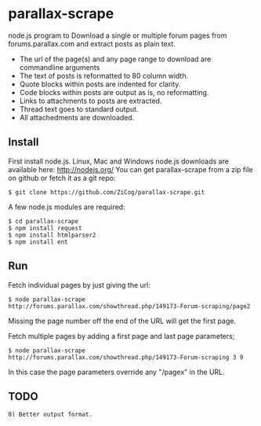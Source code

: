 parallax-scrape
===============

node.js program to Download a single or multiple forum pages from forums.parallax.com and extract posts as plain text.

* The url of the page(s) and any page range to download are commandline arguments
* The text of posts is reformatted to 80 column width.
* Quote blocks within posts are indented for clarity.
* Code blocks within posts are output as is, no reformatting.
* Links to attachments to posts are extracted.
* Thread text goes to standard output.
* All attachedments are downloaded.

Install
-------

First install node.js. Linux, Mac and Windows node.js downloads are available here: http://nodejs.org/
You can get parallax-scrape from a zip file on github or fetch it as a git repo:

    $ git clone https://github.com/ZiCog/parallax-scrape.git

A few node.js modules are required:
    
    $ cd parallax-scrape
    $ npm install request
    $ npm install htmlparser2
    $ npm install ent

Run
---

Fetch individual pages by just giving the url:
 
    $ node parallax-scrape http://forums.parallax.com/showthread.php/149173-Forum-scraping/page2

Missing the page number off the end of the URL will get the first page.

Fetch multiple pages by adding a first page and last page parameters;

    $ node parallax-scrape http://forums.parallax.com/showthread.php/149173-Forum-scraping 3 9

In this case the page parameters override any "/pagex" in the URL.


TODO
----

    0) Better output format.



